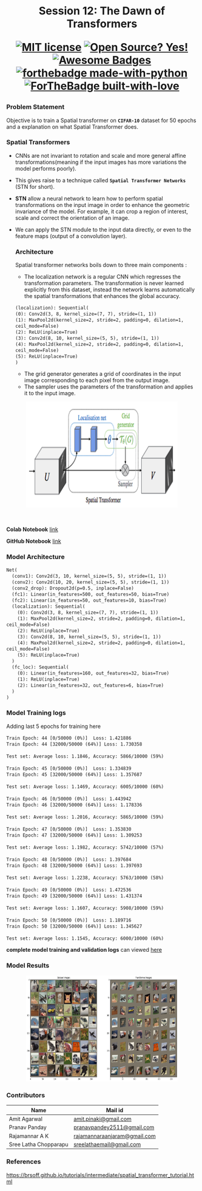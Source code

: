 <br/>
<h1 align="center">Session 12: The Dawn of Transformers
<br/>

<!-- toc -->
 
    
[![MIT license](https://img.shields.io/badge/License-MIT-blue.svg)](https://lbesson.mit-license.org/)
[![Open Source? Yes!](https://badgen.net/badge/Open%20Source%20%3F/Yes%21/blue?icon=github)](https://github.com/RajamannarAanjaram/badges/)
[![Awesome Badges](https://img.shields.io/badge/badges-awesome-green.svg)](https://github.com/RajamannarAanjaram/badges)
    <br>
[![forthebadge made-with-python](http://ForTheBadge.com/images/badges/made-with-python.svg)](https://www.python.org/)
[![ForTheBadge built-with-love](http://ForTheBadge.com/images/badges/built-with-love.svg)](https://GitHub.com/RajamannarAanjaram/)


### Problem Statement
Objective is to train a Spatial transformer on **`CIFAR-10`** dataset for 50 epochs and a explanation on what Spatial Transformer does.

### Spatial Transformers
- CNNs are not invariant to rotation and scale and more general affine transformations(meaning if the input images has more variations the model performs poorly).
- This gives raise to a technique called **`Spatial Transformer Networks`** (STN for short).<br/>
- **STN** allow a neural network to learn how to perform spatial transformations on the input image in order to enhance the geometric invariance of the model. For example, it can crop a region of interest, scale and correct the orientation of an image.
- We can apply the STN module to the input data directly, or even to the feature maps (output of a convolution layer).
  
  ### Architecture
  
  Spatial transformer networks boils down to three main components :
    - The localization network is a regular CNN which regresses the transformation parameters. The transformation is never learned explicitly from this dataset, instead the network learns automatically the spatial transformations that enhances the global accuracy.
    ```
    (localization): Sequential(
    (0): Conv2d(3, 8, kernel_size=(7, 7), stride=(1, 1))
    (1): MaxPool2d(kernel_size=2, stride=2, padding=0, dilation=1, ceil_mode=False)
    (2): ReLU(inplace=True)
    (3): Conv2d(8, 10, kernel_size=(5, 5), stride=(1, 1))
    (4): MaxPool2d(kernel_size=2, stride=2, padding=0, dilation=1, ceil_mode=False)
    (5): ReLU(inplace=True)
  )
    ```
    
    - The grid generator generates a grid of coordinates in the input image corresponding to each pixel from the output image.
    - The sampler uses the parameters of the transformation and applies it to the input image.
<p align="center">
  <img width="400" height="280" src="./images/stn-arch.png">
<p/>
 
<br/>
 
**Colab Notebook** [link](https://colab.research.google.com/drive/1KPC3hC1GiV-Cogv-yo8_7qzcV1DgheBW#scrollTo=sGlfCagJJSaD)<br/>
 
**GitHub Notebook** [link](https://github.com/RajamannarAanjaram/TSAI-Assignment/blob/master/12%20Dawn%20of%20Transformers/Saptial%20Transformers/SpatialTransformer.ipynb)<br/>
 

### Model Architecture

```
Net(
  (conv1): Conv2d(3, 10, kernel_size=(5, 5), stride=(1, 1))
  (conv2): Conv2d(10, 20, kernel_size=(5, 5), stride=(1, 1))
  (conv2_drop): Dropout2d(p=0.5, inplace=False)
  (fc1): Linear(in_features=500, out_features=50, bias=True)
  (fc2): Linear(in_features=50, out_features=10, bias=True)
  (localization): Sequential(
    (0): Conv2d(3, 8, kernel_size=(7, 7), stride=(1, 1))
    (1): MaxPool2d(kernel_size=2, stride=2, padding=0, dilation=1, ceil_mode=False)
    (2): ReLU(inplace=True)
    (3): Conv2d(8, 10, kernel_size=(5, 5), stride=(1, 1))
    (4): MaxPool2d(kernel_size=2, stride=2, padding=0, dilation=1, ceil_mode=False)
    (5): ReLU(inplace=True)
  )
  (fc_loc): Sequential(
    (0): Linear(in_features=160, out_features=32, bias=True)
    (1): ReLU(inplace=True)
    (2): Linear(in_features=32, out_features=6, bias=True)
  )
)
```
### Model Training logs
 
Adding last 5 epochs for training here
```
Train Epoch: 44 [0/50000 (0%)]	Loss: 1.421886
Train Epoch: 44 [32000/50000 (64%)]	Loss: 1.730358

Test set: Average loss: 1.1846, Accuracy: 5866/10000 (59%)

Train Epoch: 45 [0/50000 (0%)]	Loss: 1.334839
Train Epoch: 45 [32000/50000 (64%)]	Loss: 1.357687

Test set: Average loss: 1.1469, Accuracy: 6005/10000 (60%)

Train Epoch: 46 [0/50000 (0%)]	Loss: 1.443942
Train Epoch: 46 [32000/50000 (64%)]	Loss: 1.178336

Test set: Average loss: 1.2016, Accuracy: 5865/10000 (59%)

Train Epoch: 47 [0/50000 (0%)]	Loss: 1.353830
Train Epoch: 47 [32000/50000 (64%)]	Loss: 1.309253

Test set: Average loss: 1.1982, Accuracy: 5742/10000 (57%)

Train Epoch: 48 [0/50000 (0%)]	Loss: 1.397684
Train Epoch: 48 [32000/50000 (64%)]	Loss: 1.397693

Test set: Average loss: 1.2238, Accuracy: 5763/10000 (58%)

Train Epoch: 49 [0/50000 (0%)]	Loss: 1.472536
Train Epoch: 49 [32000/50000 (64%)]	Loss: 1.431374

Test set: Average loss: 1.1607, Accuracy: 5908/10000 (59%)

Train Epoch: 50 [0/50000 (0%)]	Loss: 1.189716
Train Epoch: 50 [32000/50000 (64%)]	Loss: 1.345627

Test set: Average loss: 1.1545, Accuracy: 6000/10000 (60%)

```

**complete model training and validation logs** can viewed [here](https://github.com/RajamannarAanjaram/TSAI-Assignment/blob/master/12%20Dawn%20of%20Transformers/Saptial%20Transformers/Logs.md)
 
### Model Results
 
<p align="center">
  <img width="400" height="280" src="./images/out.png">
<p/>

 
 


### Contributors
    
| <centre>Name</centre> | <centre>Mail id</centre> | 
| ------------ | ------------- |
| <centre>Amit Agarwal</centre>         | <centre>amit.pinaki@gmail.com</centre>    |
| <centre>Pranav Panday</centre>         | <centre>pranavpandey2511@gmail.com</centre>    |
| <centre>Rajamannar A K</centre>         | <centre>rajamannaraanjaram@gmail.com</centre>    |
| <centre>Sree Latha Chopparapu</centre>         | <centre>sreelathaemail@gmail.com</centre>    |\\

<!-- toc -->
### References
 
https://brsoff.github.io/tutorials/intermediate/spatial_transformer_tutorial.html
